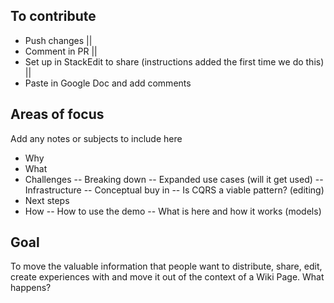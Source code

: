 ## To contribute

- Push changes ||
- Comment in PR ||
- Set up in StackEdit to share (instructions added the first time we do this) ||
- Paste in Google Doc and add comments

## Areas of focus
Add any notes or subjects to include here

- Why
- What
- Challenges
-- Breaking down
-- Expanded use cases (will it get used)
-- Infrastructure
-- Conceptual buy in
-- Is CQRS a viable pattern? (editing)
- Next steps
- How
-- How to use the demo
-- What is here and how it works (models)

## Goal
To move the valuable information that people want to distribute, share, edit, create experiences with and move it out of the context of a Wiki Page. What happens?
